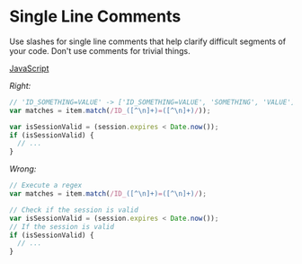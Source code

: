 # Single Line Comments

Use slashes for single line comments that help clarify difficult segments of
your code. Don't use comments for trivial things.

[JavaScript](../js/single-line-comments.js)

*Right:*

```js
// 'ID_SOMETHING=VALUE' -> ['ID_SOMETHING=VALUE', 'SOMETHING', 'VALUE']
var matches = item.match(/ID_([^\n]+)=([^\n]+)/));

var isSessionValid = (session.expires < Date.now());
if (isSessionValid) {
  // ...
}
```

*Wrong:*

```js
// Execute a regex
var matches = item.match(/ID_([^\n]+)=([^\n]+)/);

// Check if the session is valid
var isSessionValid = (session.expires < Date.now());
// If the session is valid
if (isSessionValid) {
  // ...
}
```